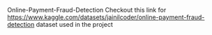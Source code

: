 Online-Payment-Fraud-Detection
Checkout this link for https://www.kaggle.com/datasets/jainilcoder/online-payment-fraud-detection dataset used in the project
